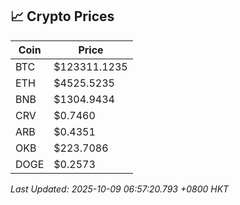 ## 📈 Crypto Prices

| Coin | Price |
| ---- | ----- |
| BTC | $123311.1235 |
| ETH | $4525.5235 |
| BNB | $1304.9434 |
| CRV | $0.7460 |
| ARB | $0.4351 |
| OKB | $223.7086 |
| DOGE | $0.2573 |

_Last Updated: 2025-10-09 06:57:20.793 +0800 HKT_